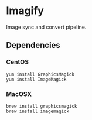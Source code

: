 # Imagify
Image sync and convert pipeline.


## Dependencies

### CentOS
```
yum install GraphicsMagick
yum install ImageMagick
```
### MacOSX
```
brew install graphicsmagick
brew install imagemagick
```